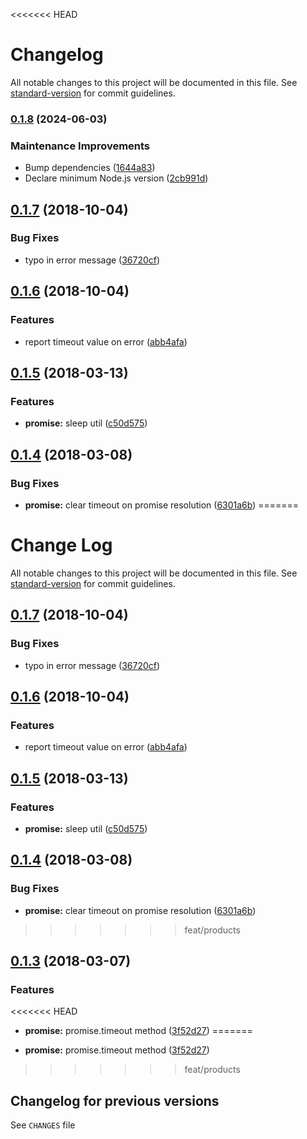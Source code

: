 <<<<<<< HEAD
# Changelog

All notable changes to this project will be documented in this file. See [standard-version](https://github.com/conventional-changelog/standard-version) for commit guidelines.

### [0.1.8](https://github.com/medikoo/timers-ext/compare/v0.1.7...v0.1.8) (2024-06-03)

### Maintenance Improvements

- Bump dependencies ([1644a83](https://github.com/medikoo/timers-ext/commit/1644a83a63dbcb239140d0574014438cf58dddca))
- Declare minimum Node.js version ([2cb991d](https://github.com/medikoo/timers-ext/commit/2cb991d1b7a835a4a332d1d77932ad39dc54e487))

<a name="0.1.7"></a>

## [0.1.7](https://github.com/medikoo/timers-ext/compare/v0.1.6...v0.1.7) (2018-10-04)

### Bug Fixes

- typo in error message ([36720cf](https://github.com/medikoo/timers-ext/commit/36720cf))

<a name="0.1.6"></a>

## [0.1.6](https://github.com/medikoo/timers-ext/compare/v0.1.5...v0.1.6) (2018-10-04)

### Features

- report timeout value on error ([abb4afa](https://github.com/medikoo/timers-ext/commit/abb4afa))

<a name="0.1.5"></a>

## [0.1.5](https://github.com/medikoo/timers-ext/compare/v0.1.4...v0.1.5) (2018-03-13)

### Features

- **promise:** sleep util ([c50d575](https://github.com/medikoo/timers-ext/commit/c50d575))

<a name="0.1.4"></a>

## [0.1.4](https://github.com/medikoo/timers-ext/compare/v0.1.3...v0.1.4) (2018-03-08)

### Bug Fixes

- **promise:** clear timeout on promise resolution ([6301a6b](https://github.com/medikoo/timers-ext/commit/6301a6b))
=======
# Change Log

All notable changes to this project will be documented in this file. See [standard-version](https://github.com/conventional-changelog/standard-version) for commit guidelines.

<a name="0.1.7"></a>
## [0.1.7](https://github.com/medikoo/timers-ext/compare/v0.1.6...v0.1.7) (2018-10-04)


### Bug Fixes

* typo in error message ([36720cf](https://github.com/medikoo/timers-ext/commit/36720cf))



<a name="0.1.6"></a>
## [0.1.6](https://github.com/medikoo/timers-ext/compare/v0.1.5...v0.1.6) (2018-10-04)


### Features

* report timeout value on error ([abb4afa](https://github.com/medikoo/timers-ext/commit/abb4afa))



<a name="0.1.5"></a>
## [0.1.5](https://github.com/medikoo/timers-ext/compare/v0.1.4...v0.1.5) (2018-03-13)


### Features

* **promise:** sleep util ([c50d575](https://github.com/medikoo/timers-ext/commit/c50d575))



<a name="0.1.4"></a>
## [0.1.4](https://github.com/medikoo/timers-ext/compare/v0.1.3...v0.1.4) (2018-03-08)


### Bug Fixes

* **promise:** clear timeout on promise resolution ([6301a6b](https://github.com/medikoo/timers-ext/commit/6301a6b))


>>>>>>> feat/products

<a name="0.1.3"></a>

## [0.1.3](https://github.com/medikoo/timers-ext/compare/v0.1.2...v0.1.3) (2018-03-07)

### Features

<<<<<<< HEAD
- **promise:** promise.timeout method ([3f52d27](https://github.com/medikoo/timers-ext/commit/3f52d27))
=======
*   **promise:** promise.timeout method ([3f52d27](https://github.com/medikoo/timers-ext/commit/3f52d27))
>>>>>>> feat/products

## Changelog for previous versions

See `CHANGES` file
